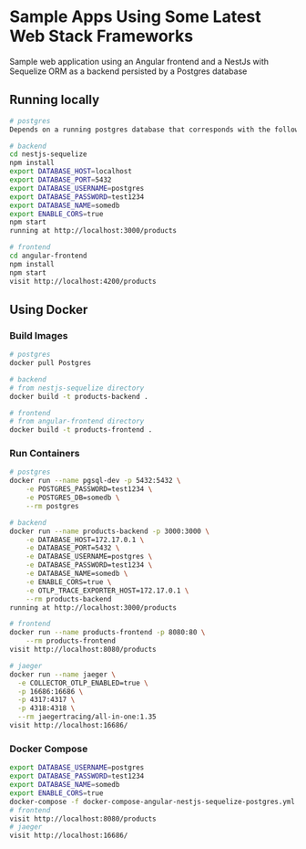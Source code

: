 
# Sample Apps Using Some Latest Web Stack Frameworks

Sample web application using an Angular frontend and a NestJs with Sequelize ORM as a backend persisted by a Postgres database

## Running locally
```bash
# postgres
Depends on a running postgres database that corresponds with the following database variables

# backend
cd nestjs-sequelize
npm install
export DATABASE_HOST=localhost
export DATABASE_PORT=5432
export DATABASE_USERNAME=postgres
export DATABASE_PASSWORD=test1234
export DATABASE_NAME=somedb
export ENABLE_CORS=true
npm start
running at http://localhost:3000/products

# frontend
cd angular-frontend
npm install
npm start
visit http://localhost:4200/products
```

## Using Docker

### Build Images
```bash
# postgres
docker pull Postgres

# backend
# from nestjs-sequelize directory
docker build -t products-backend .

# frontend
# from angular-frontend directory
docker build -t products-frontend .
```

### Run Containers
```bash
# postgres
docker run --name pgsql-dev -p 5432:5432 \
    -e POSTGRES_PASSWORD=test1234 \
    -e POSTGRES_DB=somedb \
    --rm postgres

# backend
docker run --name products-backend -p 3000:3000 \
    -e DATABASE_HOST=172.17.0.1 \
    -e DATABASE_PORT=5432 \
    -e DATABASE_USERNAME=postgres \
    -e DATABASE_PASSWORD=test1234 \
    -e DATABASE_NAME=somedb \
    -e ENABLE_CORS=true \
    -e OTLP_TRACE_EXPORTER_HOST=172.17.0.1 \
    --rm products-backend
running at http://localhost:3000/products

# frontend
docker run --name products-frontend -p 8080:80 \
    --rm products-frontend
visit http://localhost:8080/products

# jaeger
docker run --name jaeger \
  -e COLLECTOR_OTLP_ENABLED=true \
  -p 16686:16686 \
  -p 4317:4317 \
  -p 4318:4318 \
  --rm jaegertracing/all-in-one:1.35
visit http://localhost:16686/
```

### Docker Compose
```bash
export DATABASE_USERNAME=postgres
export DATABASE_PASSWORD=test1234
export DATABASE_NAME=somedb
export ENABLE_CORS=true
docker-compose -f docker-compose-angular-nestjs-sequelize-postgres.yml up
# frontend
visit http://localhost:8080/products
# jaeger
visit http://localhost:16686/
```